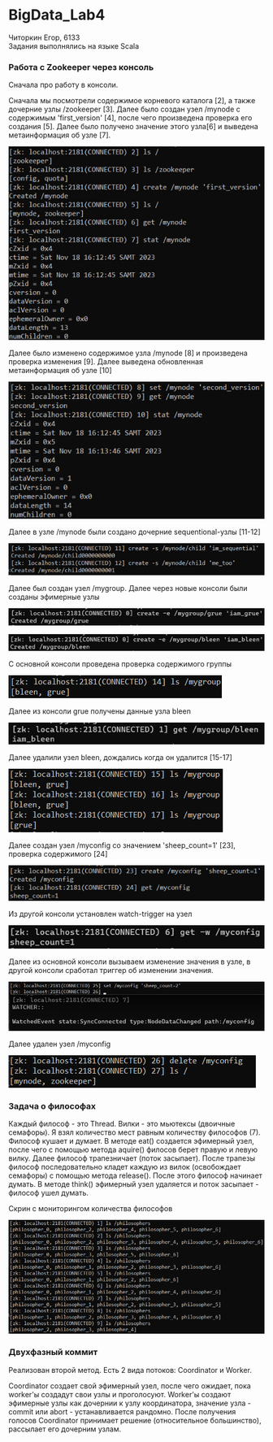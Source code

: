 # BigData_Lab4

Читоркин Егор, 6133\
Задания выполнялись на языке Scala

### Работа с Zookeeper через консоль

Сначала про работу в консоли.

Сначала мы посмотрели содержимое корневого каталога [2], а также дочерние узлы /zookeeper [3]. Далее было создан узел /mynode с содержимым 'first_version' [4], после чего произведена проверка его создания [5]. Далее было получено значение этого узла[6] и выведена метаинформация об узле [7].

![](/img/1.jpg)

Далее было изменено содержимое узла /mynode [8] и произведена проверка изменения [9]. Далее выведена обновленная метаинформация об узле [10]

![](/img/2.jpg)

Далее в узле /mynode были создано дочерние sequentional-узлы [11-12]

![](/img/3.jpg)

Далее был создан узел /mygroup. Далее через новые консоли были созданы эфимерные узлы

![](/img/4.jpg)

![](/img/5.jpg)

С основной консоли проведена проверка содержимого группы

![](/img/6.jpg)

Далее из консоли grue получены данные узла bleen

![](/img/7.jpg)

Далее удалили узел bleen, дождались когда он удалится [15-17]

![](/img/8.jpg)

Далее создан узел /myconfig со значением 'sheep_count=1' [23], проверка содержимого [24]

![](/img/9.jpg)

Из другой консоли установлен watch-trigger на узел

![](/img/10.jpg)

Далее из основной консоли вызываем изменение значения в узле, в другой консоли сработал триггер об изменении значения.

![](/img/11.jpg)

Далее удален узел /myconfig

![](/img/12.jpg)

### Задача о философах

Каждый философ - это Thread. Вилки - это мьютексы (двоичные семафоры). Я взял количество мест равным количеству философов (7). Философ кушает и думает.
В методе eat() создается эфимерный узел, после чего с помощью метода aquire() филосов берет правую и левую вилку. Далее философ трапезничает (поток засыпает). После трапезы философ последовательно кладет каждую из вилок (освобождает семафоры) с помощью метода release(). После этого философ начинает думать. В методе think() эфимерный узел удаляется и поток засыпает - философ ушел думать.

Скрин с мониторингом количества философов

![](/img/13.jpg)

### Двухфазный коммит

Реализован второй метод. Есть 2 вида потоков: Coordinator и Worker.

Coordinator создает свой эфимерный узел, после чего ожидает, пока worker'ы создадут свои узлы и проголосуют. Worker'ы создают эфимерные узлы как дочернии к узлу координатора, значение узла - commit или abort - устанавливается рандомно. После получения голосов Coordinator принимает решение (относительное большинство), рассылает его дочерним узлам.
